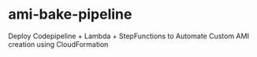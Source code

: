 # ami-bake-pipeline
Deploy Codepipeline + Lambda + StepFunctions to Automate Custom AMI creation using CloudFormation
